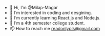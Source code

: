 - 👋 Hi, I’m @Milap-Magar
- 👀 I’m interested in coding and desgining.
- 🌱 I’m currently learning React.js and Node.js.
- 💞️ I’m a 4th semester college student.
- 📫 How to reach me readonlypls@gmail.com

<!---
Milap-Magar/Milap-Magar is a ✨ special ✨ repository because its `README.md` (this file) appears on your GitHub profile.
You can click the Preview link to take a look at your changes.
--->
